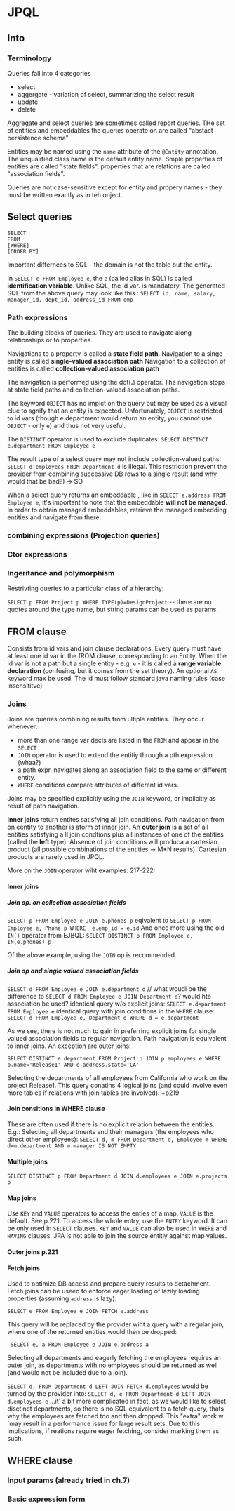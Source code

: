 JPQL
====

## Into

### Terminology
Queries fall into 4 categories

* select
* aggergate - variation of select, summarizing the select result
* update
* delete

Aggregate and select queries are sometimes called report queries. THe set of entities and embeddables the queries operate on are called "abstact persistence schema". 

Entities may be named using the `name` attribute of the `@Entity` annotation. The unqualified class name is the default entity name. Smple properties of entities are called "state fields", properties that are relations are called "association fields".

Queries are not case-sensitive except for entity and propery names - they must be written exactly as in teh onject.

## Select queries

```(sql)
SELECT
FROM
[WHERE]
[ORDER BY]
```
Important differnces to SQL - the domain is not the table but the entity.

In `SELECT e FROM Employee e`, the `e` (called alias in SQL) is called **identification variable**. Unlike SQL, the id var. is mandatory. The generated SQL from the above query may look like this : `SELECT id, name, salary, manager_id, dept_id, address_id FROM emp`

### Path expressions

The building blocks of queries. They are used to navigate along relationships or to properties. 

Navigations to a property is called a **state field path**.
Navigation to a singe entity is called  **single-valued association path**
Navigation to a collection of entities is called  **collection-valued association path** 

The navigation is performed using the dot(**.**) operator. The navigation stops at state field paths and collection-valued association paths. 

The keyword `OBJECT` has no implct on the query but may be used as a visual clue to sgnify that an entity is expected. Unfortunately, `OBJECT` is restricted to id vars (though e.department would return an entity, you cannot use `OBJECT` - only `e`) and thus not very useful.

The `DISTINCT` operator is used to exclude duplicates:
`SELECT DISTINCT e.department FROM Employee e`

The result type of a select query may not include collection-valued paths:
`SELECT d.employees FROM Department d` is illegal. This restriction prevent the provider from combining successive DB rows to a single result (and why would that be bad?) -> SO

When a select query returns an embeddable , like in `SELECT e.address FROM Employee e`, it's important to note that the embeddable **will not be managed**. In order to obtain managed embeddables, retrieve the managed embedding entities and navigate from there.

### combining expressions (Projection queries)
### Ctor expressions
### Ingeritance and polymorphism 

Restrivting queries to a particular class of a hierarchy:

`SELECT p FROM Project p WHERE TYPE(p)=DesignProject` -- there are no quotes around the type name, but string params can be used as params.

## FROM clause

Consists from id vars and join clause declarations. Every query must have at least one id var in the fROM clause, corresponding to an Entity. When the id var is not a path but a single entity - e.g. `e` - it is called a **range variable declaration** (confusing, but it comes from the set theory). An optional `AS` keyword max be used. The id must follow standard java naming rules (case insensititve)

### Joins

Joins are queries combining results from ultiple entities. They occur whenever:

* more than one range var decls are listed in the `FROM` and appear in the `SELECT`
* `JOIN` operator is used to extend the entitiy through a pth expression (whaa?)
* a path expr. navigates along an association field to the same or different entity. 
*  `WHERE` conditions compare attributes of different id vars.

Joins may be specified explicitly using the `JOIN` keyword, or implicitly as result of path navigation.

**Inner joins** return entites satisfying all join conditions. Path navigation from on eentity to another is aform of inner join. An **outer join** is a set of all entities satisfying a ll join condtions plus all instances of one of the entities (called the **left** type). Absence of join conditions will produca a cartesian product (all possible combinations of the entities -> M*N results). Cartesian products are rarely used in JPQL. 

 More on the `JOIN` operator wiht examples: 217-222:
#### Inner joins
##### Join op. on collection association fields

`SELECT p FROM Employee e JOIN e.phones p` eqivalent to 
`SELECT p FROM Employee e, Phone p WHERE  e.emp_id = e.id`
 And once more using the old `IN()` operator from EJBQL:
`SELECT DISTINCT p FROM Employee e, IN(e.phones) p`

Of the above example, using the `JOIN` op is recommended.

##### Join op and single valued association fields

`SELECT d FROM Employee e JOIN e.department d` 
// what woudl be the difference to `SELECT d FROM Employee e JOIN Department d`? would hte association be used?
identical query w/o explicit joins: `SELECT e.department FROM Employee e`
identical query with join conditions in the `WHERE` clause: `SELECT d FROM Employee e, Department d WHERE d = e.department`


As we see, there is not much to gain in preferring explicit joins for single valued association fields to regular navigation. Path navigation is equivalent to inner joins. An exception are outer joins:

`SELECT DISTINCT e.department FROM Project p JOIN p.employees e WHERE p.name='Release1' AND e.address.state='CA'` 

Selecting the departments of all employees from California who work on the project Release1.
This query conatins 4 logical joins (and could involve even more tables if relations with join tables are involved). +p219

#### Join consitions in WHERE clause

These are often used if there is no explicit relation between the entities. E.g.: Selecting all departments and their managers (the employees who direct other employees):
`SELECT d, m FROM Department d, Employee m WHERE d=m.department AND m.manager IS NOT EMPTY`

#### Multiple joins

`SELECT DISTINCT p FROM Department d JOIN d.employees e JOIN e.projects p`

#### Map joins

Use `KEY` and `VALUE` operators to access the enties of a map. `VALUE` is the default. See p.221.
To access the whole entry, use the `ENTRY` keyword. It can be only used in `SELECT` clauses. `KEY` and `VALUE` can also be used in `WHERE` and `HAVING` clauses. JPA is not able to join the source entitiy against map values.

#### Outer joins p.221

#### Fetch joins

Used to optimize DB access and prepare query results to detachment. Fetch joins can be useed to enforce eager loading of lazily loading properties (assuming `address` is lazy):

`SELECT e FROM Employee e JOIN FETCH e.address`

This query will be replaced by the provider wiht a query with a regular join, where one of the returned entities would then be dropped:

` SELECT e, a FROM Employee e JOIN e.address a` 

Selecting all departments and eagerly fetching the employees requires an outer join, as departments with no employees should be returned as well (and would not be included due to a join).

`SELECT d, FROM Department d LEFT JOIN FETCH d.employees` would be turned by the provider into:
`SELECT d, e FROM Department d LEFT JOIN d.employees e` ...it' a bit more complicated in fact, as we would like to select disctinct departments, so there is no SQL equivalent to a fetch query, thats why the employees are fetched too and then dropped.
This "extra" work w´may result in a performance issue for large result sets. Due to this implications, if reations require eager fetching, consider marking them as such.

## WHERE clause

### Input params (already tried in ch.7)
### Basic expression form












